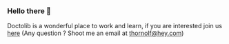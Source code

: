 ### Hello there 🐶

Doctolib is a wonderful place to work and learn, if you are interested join us [here](https://refer.hellotrusty.io/UUUTLL1FU/jobs/616ef529eb2d307cad7b2266) (Any question ? Shoot me an email at thornolf@hey.com)
<!--
**Thornolf/thornolf** is a ✨ _special_ ✨ repository because its `README.md` (this file) appears on your GitHub profile.

Here are some ideas to get you started:

- 🔭 I’m currently working on ...
- 🌱 I’m currently learning ...
- 👯 I’m looking to collaborate on ...
- 🤔 I’m looking for help with ...
- 💬 Ask me about ...
- 📫 How to reach me: ...
- 😄 Pronouns: ...
- ⚡ Fun fact: ...
-->
